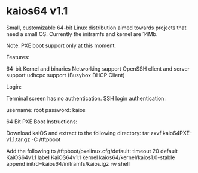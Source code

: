 kaios64 v1.1
=====

Small, customizable 64-bit Linux distribution aimed towards projects that need a small OS. Currently the initramfs and kernel are 14Mb.

Note:
PXE boot support only at this moment.

Features:

  64-bit Kernel and binaries
  Networking support
  OpenSSH client and server support
  udhcpc support (Busybox DHCP Client)

Login:

Terminal screen has no authentication. SSH login authentication:

username: root
password: kaios

64 Bit PXE Boot Instructions:

Download kaiOS and extract to the following directory:
tar zxvf kaio64PXE-v1.1.tar.gz -C /tftpboot

Add the following to /tftpboot/pxelinux.cfg/default:
timeout 20
default KaiOS64v1.1
label KaiOS64v1.1
kernel kaios64/kernel/kaios1.0-stable
append initrd=kaios64/initramfs/kaios.igz rw shell

